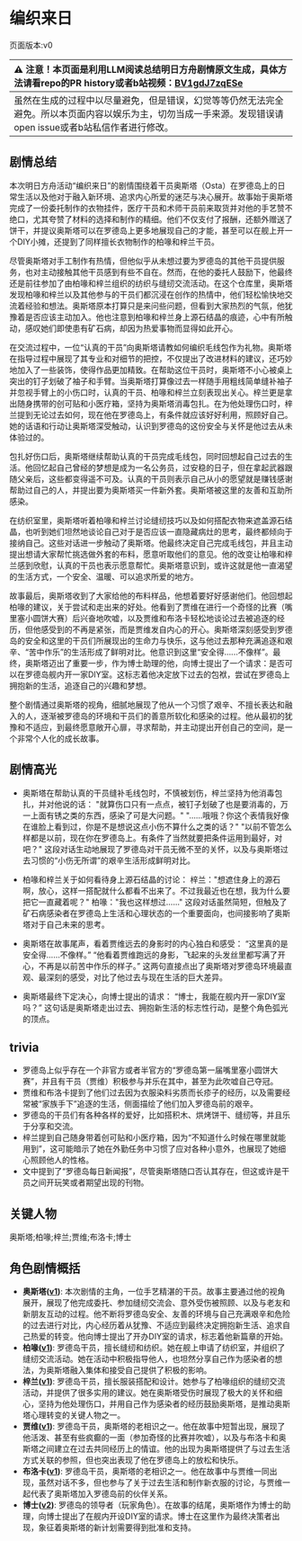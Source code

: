 # 编织来日
页面版本:v0
 

| :warning: 注意！本页面是利用LLM阅读总结明日方舟剧情原文生成，具体方法请看repo的PR history或者b站视频：[BV1gdJ7zqESe](https://www.bilibili.com/video/BV1gdJ7zqESe/)         |
|:----------------------------|
| 虽然在生成的过程中以尽量避免，但是错误，幻觉等等仍然无法完全避免。所以本页面内容以娱乐为主，切勿当成一手来源。发现错误请open issue或者b站私信作者进行修改。|



## 剧情总结
本次明日方舟活动“编织来日”的剧情围绕着干员奥斯塔（Osta）在罗德岛上的日常生活以及他对于融入新环境、追求内心所爱的迷茫与决心展开。故事始于奥斯塔完成了一份委托制作的衣物挂件，医疗干员和术师干员前来取货并对他的手艺赞不绝口，尤其夸赞了材料的选择和制作的精细。他们不仅支付了报酬，还额外赠送了饼干，并提议奥斯塔可以在罗德岛上更多地展现自己的才能，甚至可以在舰上开一个DIY小摊，还提到了同样擅长衣物制作的柏喙和梓兰干员。

尽管奥斯塔对手工制作有热情，但他似乎从未想过要为罗德岛的其他干员提供服务，也对主动接触其他干员感到有些不自在。然而，在他的委托人鼓励下，他最终还是前往参加了由柏喙和梓兰组织的纺织与缝纫交流活动。在这个仓库里，奥斯塔发现柏喙和梓兰以及其他参与的干员们都沉浸在创作的热情中，他们轻松愉快地交流着经验和想法。奥斯塔原本打算只是来问些问题，但看到大家热烈的气氛，他犹豫着是否应该主动加入。他也注意到柏喙和梓兰身上源石结晶的痕迹，心中有所触动，感叹她们即使患有矿石病，却因为热爱事物而显得如此开心。

在交流过程中，一位“认真的干员”向奥斯塔请教如何编织毛线包作为礼物。奥斯塔在指导过程中展现了其专业和对细节的把控，不仅提出了改进材料的建议，还巧妙地加入了一些装饰，使得作品更加精致。在帮助这位干员时，奥斯塔不小心被桌上突出的钉子划破了袖子和手臂。当奥斯塔打算像过去一样随手用粗线简单缝补袖子并忽视手臂上的小伤口时，认真的干员、柏喙和梓兰立刻表现出关心。梓兰更是拿出随身携带的创可贴和小医疗箱，坚持为奥斯塔消毒包扎。在为他处理伤口时，梓兰提到无论过去如何，现在他在罗德岛上，有条件就应该好好利用，照顾好自己。她的话语和行动让奥斯塔深受触动，认识到罗德岛的这份安全与关怀是他过去从未体验过的。

包扎好伤口后，奥斯塔继续帮助认真的干员完成毛线包，同时回想起自己过去的生活。他回忆起自己曾经的梦想是成为一名公务员，过安稳的日子，但在拿起武器跟随父亲后，这些都变得遥不可及。认真的干员则表示自己从小的愿望就是赚钱感谢帮助过自己的人，并提出要为奥斯塔买一件新外套。奥斯塔被这里的友善和互助所感染。

在纺织室里，奥斯塔听着柏喙和梓兰讨论缝纫技巧以及如何搭配衣物来遮盖源石结晶，也听到她们坦然地谈论自己对于是否应该一直隐藏病灶的思考，最终都倾向于接纳自己。这些对话进一步触动了奥斯塔。他最终决定自己完成毛线包，并且主动提出想请大家帮忙挑选做外套的布料，愿意听取他们的意见。他的改变让柏喙和梓兰感到欣慰，认真的干员也表示愿意帮忙。奥斯塔意识到，或许这就是他一直渴望的生活方式，一个安全、温暖、可以追求所爱的地方。

故事最后，奥斯塔收到了大家给他的布料样品，他想着要好好感谢他们。他回想起柏喙的建议，关于尝试和走出来的好处。他看到了贾维在进行一个奇怪的比赛（嘴里塞小圆饼大赛）后兴奋地吹嘘，以及贾维和布洛卡轻松地谈论过去被追逐的经历，但他感受到的不再是紧张，而是贾维发自内心的开心。奥斯塔深刻感受到罗德岛的安全和这里的干员们所展现出的生命力与快乐，这与他过去那种充满追逐和艰辛、“苦中作乐”的生活形成了鲜明对比。他意识到这里“安全得......不像样”。最终，奥斯塔迈出了重要一步，作为博士助理的他，向博士提出了一个请求：是否可以在罗德岛舰内开一家DIY室。这标志着他决定放下过去的包袱，尝试在罗德岛上拥抱新的生活，追逐自己的兴趣和梦想。

整个剧情通过奥斯塔的视角，细腻地展现了他从一个习惯了艰辛、不擅长表达和融入的人，逐渐被罗德岛的环境和干员们的善意所软化和感染的过程。他从最初的犹豫和不适应，到最终愿意敞开心扉，寻求帮助，并主动提出开创自己的空间，是一个非常个人化的成长故事。
## 剧情高光
-   奥斯塔在帮助认真的干员缝补毛线包时，不慎被划伤，梓兰坚持为他消毒包扎，并对他说的话：
    "就算伤口只有一点点，被钉子划破了也是要消毒的，万一上面有锈之类的东西，感染了可是大问题。"
    "......哦哦？你这个表情我好像在谁脸上看到过，你是不是想说这点小伤不算什么之类的话？"
    "以前不管怎么样都是以前，现在你在罗德岛上。有条件了当然就要把条件运用到最好，对吧？"
    这段对话生动地展现了罗德岛对干员无微不至的关怀，以及与奥斯塔过去习惯的“小伤无所谓”的艰辛生活形成鲜明对比。

-   柏喙和梓兰关于如何看待身上源石结晶的讨论：
    梓兰："想遮住身上的源石啊，放心，这样一搭配就什么都看不出来了。不过我最近也在想，我为什么要把它一直藏着呢？"
    柏喙："我也这样想过......"
    这段对话虽然简短，但触及了矿石病感染者在罗德岛上生活和心理状态的一个重要面向，也间接影响了奥斯塔对于自己未来的思考。

-   奥斯塔在故事尾声，看着贾维远去的身影时的内心独白和感受：
    “这里真的是安全得......不像样。”
    “他看着贾维跑远的身影，飞起来的头发丝里都写满了开心，不再是以前苦中作乐的样子。”
    这两句直接点出了奥斯塔对罗德岛环境最直观、最深刻的感受，对比了他过去与现在生活的巨大差异。

-   奥斯塔最终下定决心，向博士提出的请求：
    “博士，我能在舰内开一家DIY室吗？”
    这句话是奥斯塔走出过去、拥抱新生活的标志性行动，是整个角色弧光的顶点。
## trivia
-   罗德岛上似乎存在一个非官方或者半官方的“罗德岛第一届嘴里塞小圆饼大赛”，并且有干员（贾维）积极参与并乐在其中，甚至为此吹嘘自己夺冠。
-   贾维和布洛卡提到了他们过去因为衣服染料劣质而长疹子的经历，以及需要经常被“家族手下”追逐的生活，侧面描绘了他们加入罗德岛前的艰辛。
-   罗德岛的干员们有各种各样的爱好，比如搭积木、烘烤饼干、缝纫等，并且乐于分享和交流。
-   梓兰提到自己随身带着创可贴和小医疗箱，因为“不知道什么时候在哪里就能用到”，这可能暗示了她在外勤任务中习惯了应对各种小意外，也展现了她细心照顾他人的性格。
-   文中提到了“罗德岛每日新闻报”，尽管奥斯塔随口否认其存在，但这或许是干员之间开玩笑或者期望出现的刊物。
## 关键人物
奥斯塔;柏喙;梓兰;贾维;布洛卡;博士
## 角色剧情概括
-   **奥斯塔([v1](../chars/char_346_aosta.md))**: 本次剧情的主角，一位手艺精湛的干员。故事主要通过他的视角展开，展现了他完成委托、参加缝纫交流会、意外受伤被照顾、以及与老友和新朋友互动的过程。他不断将罗德岛安全、友善的环境与自己充满艰辛和危险的过去进行对比，内心经历着从犹豫、不适应到最终决定拥抱新生活、追求自己热爱的转变。他向博士提出了开办DIY室的请求，标志着他新篇章的开始。
-   **柏喙([v1](../chars/char_252_bibeak.md))**: 罗德岛干员，擅长缝纫和纺织。她在舰上申请了纺织室，并组织了缝纫交流活动。她在活动中积极指导他人，也坦然分享自己作为感染者的想法，为奥斯塔融入集体和接受自己提供了积极的影响。
-   **梓兰([v1](../chars/char_278_orchid.md))**: 罗德岛干员，擅长服装搭配和设计。她参与了柏喙组织的缝纫交流活动，并提供了很多实用的建议。她在奥斯塔受伤时展现了极大的关怀和细心，坚持为他处理伤口，并用自己作为感染者的经历鼓励奥斯塔，是推动奥斯塔心理转变的关键人物之一。
-   **贾维([v1](../chars/char_349_chiave.md))**: 罗德岛干员，奥斯塔的老相识之一。他在故事中短暂出现，展现了他活泼、甚至有些疯癫的一面（参加奇怪的比赛并吹嘘），以及与布洛卡和奥斯塔之间建立在过去共同经历上的情谊。他的出现为奥斯塔提供了与过去生活方式关联的参照，但也突出表现了他在罗德岛上的放松和快乐。
-   **布洛卡([v1](../chars/char_356_broca.md))**: 罗德岛干员，奥斯塔的老相识之一。他在故事中与贾维一同出现，虽然对话不多，但也参与了关于过去生活和制作新衣服的讨论，与贾维一起代表了奥斯塔加入罗德岛前的伙伴关系。
-   **博士([v2](../char_v3/extended_char_bo_shi.md))**: 罗德岛的领导者（玩家角色）。在故事的结尾，奥斯塔作为博士的助理，向博士提出了在舰内开设DIY室的请求。博士在这里作为最终决策者出现，象征着奥斯塔的新计划需要得到批准和支持。